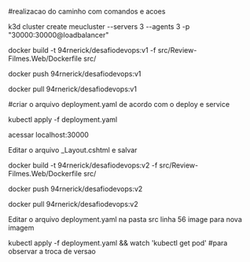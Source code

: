 #realizacao do caminho com comandos e acoes

k3d cluster create meucluster --servers 3 --agents 3 -p "30000:30000@loadbalancer"



docker build -t 94rnerick/desafiodevops:v1 -f src/Review-Filmes.Web/Dockerfile src/

docker push 94rnerick/desafiodevops:v1

docker pull 94rnerick/desafiodevops:v1

#criar o arquivo deployment.yaml de acordo com o deploy e service

kubectl apply -f deployment.yaml

acessar localhost:30000

Editar o arquivo _Layout.cshtml e salvar

docker build -t 94rnerick/desafiodevops:v2 -f src/Review-Filmes.Web/Dockerfile src/

docker push 94rnerick/desafiodevops:v2

docker pull 94rnerick/desafiodevops:v2

Editar o arquivo deployment.yaml na pasta src linha 56 image para nova imagem

kubectl apply -f deployment.yaml && watch 'kubectl get pod' 
#para observar a troca de versao 
